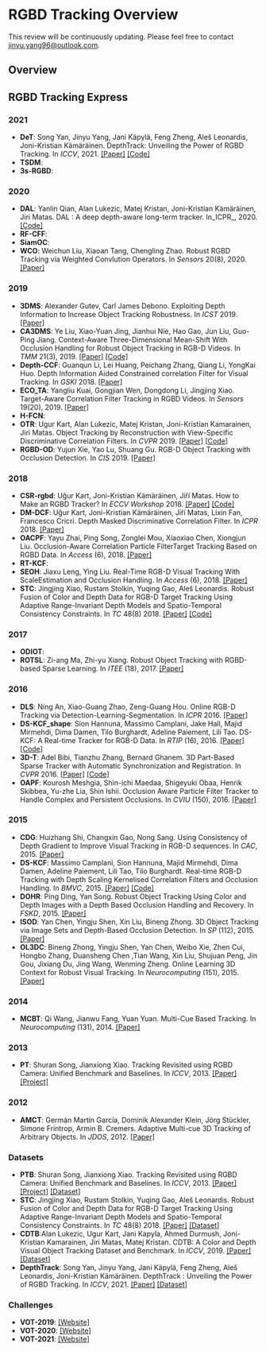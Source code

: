 # RGBD Tracking Overview
This review will be continuously updating. Please feel free to contact [jinyu.yang96@outlook.com](mailto:jinyu.yang96@outlook.com).
## Overview

## RGBD Tracking Express
### 2021
 * **DeT**: Song Yan, Jinyu Yang, Jani Käpylä, Feng Zheng, Aleš Leonardis, Joni-Kristian Kämäräinen. DepthTrack: Unveiling the Power of RGBD Tracking. In _ICCV_, 2021. [[Paper]](https://arxiv.org/abs/2108.13962) [[Code]](https://github.com/xiaozai/DeT)
 * **TSDM**:
 * **3s-RGBD**:

### 2020
 * **DAL**: Yanlin Qian, Alan Lukezic, Matej Kristan, Joni-Kristian Kämäräinen, Jiri Matas. DAL : A deep depth-aware long-term tracker. In_ICPR_, 2020. [[Code]](https://github.com/xiaozai/DAL)
 * **RF-CFF**:
 * **SiamOC**:
 * **WCO**: Weichun Liu, Xiaoan Tang, Chengling Zhao. Robust RGBD Tracking via Weighted Convlution Operators. In _Sensors_ 20(8), 2020. [[Paper]](https://ieeexplore.ieee.org/stamp/stamp.jsp?tp=&arnumber=8950173/)

### 2019
 * **3DMS**: Alexander Gutev, Carl James Debono. Exploiting Depth Information to Increase Object Tracking Robustness. In _ICST_ 2019. [[Paper]](https://ieeexplore.ieee.org/stamp/stamp.jsp?tp=&arnumber=8861628/)
 * **CA3DMS**: Ye Liu, Xiao-Yuan Jing, Jianhui Nie, Hao Gao, Jun Liu, Guo-Ping Jiang. Context-Aware Three-Dimensional Mean-Shift With Occlusion Handling for Robust Object Tracking in RGB-D Videos. In _TMM_ 21(3), 2019. [[Paper]](https://ieeexplore.ieee.org/stamp/stamp.jsp?tp=&arnumber=8425768) [[Code]](https://github.com/yeliu2013/ca3dms-toh)
* **Depth-CCF**: Guanqun Li, Lei Huang, Peichang Zhang, Qiang Li, YongKai Huo. Depth Information Aided Constrained correlation Filter for Visual Tracking. In _GSKI_ 2018.
[[Paper]](https://iopscience.iop.org/article/10.1088/1755-1315/234/1/012005)
 * **ECO_TA**: Yangliu Kuai, Gongjian Wen, Dongdong Li, Jingjing Xiao. Target-Aware Correlation Filter Tracking in RGBD Videos. In _Sensors_ 19(20), 2019. [[Paper]](https://ieeexplore.ieee.org/stamp/stamp.jsp?tp=&arnumber=8752050)
 * **H-FCN**:
 * **OTR**: Ugur Kart, Alan Lukezic, Matej Kristan, Joni-Kristian Kamarainen, Jiri Matas. Object Tracking by Reconstruction with View-Specific Discriminative Correlation Filters. In _CVPR_ 2019. [[Paper]](https://openaccess.thecvf.com/content_CVPR_2019/papers/Kart_Object_Tracking_by_Reconstruction_With_View-Specific_Discriminative_Correlation_Filters_CVPR_2019_paper.pdf) [[Code]](https://github.com/ugurkart/OTR)
 * **RGBD-OD**: Yujun Xie, Yao Lu, Shuang Gu. RGB-D Object Tracking with Occlusion Detection. In _CIS_ 2019. [[Paper]](https://ieeexplore.ieee.org/stamp/stamp.jsp?tp=&arnumber=9023755)

 ### 2018
* **CSR-rgbd**: Uğur Kart, Joni-Kristian Kämäräinen, Jiří Matas. How to Make an RGBD Tracker? In _ECCV Workshop_ 2018. [[Paper]](https://link.springer.com/chapter/10.1007/978-3-030-11009-3_8) [[Code]](http://tracking.cs.princeton.edu/)
* **DM-DCF**: Uğur Kart, Joni-Kristian Kämäräinen, Jiří Matas, Lixin Fan, Francesco Cricri. Depth Masked Discriminative Correlation Filter. In _ICPR_ 2018. [[Paper]](https://arxiv.org/pdf/1802.09227.pdf)
* **OACPF**: Yayu Zhai, Ping Song, Zonglei Mou, Xiaoxiao Chen, Xiongjun Liu. Occlusion-Aware Correlation Particle FilterTarget Tracking Based on RGBD Data. In _Access_ (6), 2018. [[Paper]](https://ieeexplore.ieee.org/stamp/stamp.jsp?tp=&arnumber=8463446)
* **RT-KCF**:
* **SEOH**: Jiaxu Leng, Ying Liu. Real-Time RGB-D Visual Tracking With ScaleEstimation and Occlusion Handling. In _Access_ (6), 2018. [[Paper]](https://ieeexplore.ieee.org/stamp/stamp.jsp?arnumber=8353501)
* **STC**: Jingjing Xiao, Rustam Stolkin, Yuqing Gao, Aleš Leonardis. Robust Fusion of Color and Depth Data for RGB-D Target Tracking Using Adaptive Range-Invariant Depth Models and Spatio-Temporal Consistency Constraints. In _TC_ 48(8) 2018. [[Paper]](https://ieeexplore.ieee.org/stamp/stamp.jsp?tp=&arnumber=8026575) [[Code]](https://github.com/shine636363/RGBDtracker)

 ### 2017
  * **ODIOT**:
  * **ROTSL**: Zi-ang Ma, Zhi-yu Xiang. Robust Object Tracking with RGBD-based Sparse Learning. In _ITEE_ (18), 2017. [[Paper]](https://link.springer.com/article/10.1631/FITEE.1601338)

 ### 2016
 * **DLS**:  Ning An, Xiao-Guang Zhao, Zeng-Guang Hou.  Online RGB-D Tracking via Detection-Learning-Segmentation. In _ICPR_ 2016. [[Paper]](https://ieeexplore.ieee.org/stamp/stamp.jsp?tp=&arnumber=7899805)
 * **DS-KCF_shape**: Sion Hannuna, Massimo Camplani, Jake Hall, Majid Mirmehdi, Dima Damen, Tilo Burghardt, Adeline Paiement, Lili Tao. DS-KCF: A Real-time Tracker for RGB-D Data. In _RTIP_ (16), 2016. [[Paper]](https://link.springer.com/content/pdf/10.1007/s11554-016-0654-3.pdf) [[Code]](https://github.com/mcamplan/DSKCF_JRTIP2016)
 * **3D-T**: Adel Bibi, Tianzhu Zhang, Bernard Ghanem. 3D Part-Based Sparse Tracker with Automatic Synchronization and Registration. In _CVPR_ 2016. [[Paper]](https://www.cv-foundation.org/openaccess/content_cvpr_2016/papers/Bibi_3D_Part-Based_Sparse_CVPR_2016_paper.pdf) [[Code]](https://github.com/adelbibi/3D-Part-Based-Sparse-Tracker-with-Automatic-Synchronization-and-Registration)
 * **OAPF**: Kourosh Meshgia, Shin-ichi Maedaa, Shigeyuki Obaa, Henrik Skibbea, Yu-zhe Lia, Shin Ishii. Occlusion Aware Particle Filter Tracker to Handle Complex and Persistent Occlusions. In _CVIU_ (150), 2016. [[Paper]](http://ishiilab.jp/member/meshgi-k/files/ai/prl14/OAPF.pdf)
 
 ### 2015
  * **CDG**: Huizhang Shi, Changxin Gao, Nong Sang. Using Consistency of Depth Gradient to Improve Visual Tracking in RGB-D sequences. In _CAC_, 2015. [[Paper]](https://ieeexplore.ieee.org/document/7382555)
  * **DS-KCF**: Massimo Camplani, Sion Hannuna, Majid Mirmehdi, Dima Damen, Adeline Paiement, Lili Tao, Tilo Burghardt. Real-time RGB-D Tracking with Depth Scaling Kernelised Correlation Filters and Occlusion Handling. In _BMVC_, 2015. [[Paper]](https://core.ac.uk/reader/78861956) [[Code]](https://github.com/mcamplan/DSKCF_BMVC2015)
  * **DOHR**: Ping Ding, Yan Song. Robust Object Tracking Using Color and Depth Images with a Depth Based Occlusion Handling and Recovery. In _FSKD_, 2015. [[Paper]](https://ieeexplore.ieee.org/document/7382068)
  * **ISOD**: Yan Chen, Yingju Shen, Xin Liu, Bineng Zhong. 3D Object Tracking via Image Sets and Depth-Based Occlusion Detection. In _SP_ (112), 2015. [[Paper]](https://www.sciencedirect.com/science/article/pii/S0165168414004204)
  * **OL3DC**: Bineng Zhong, Yingju Shen, Yan Chen, Weibo Xie, Zhen Cui, Hongbo Zhang, Duansheng Chen ,Tian Wang, Xin Liu, Shujuan Peng, Jin Gou, Jixiang Du, Jing Wang, Wenming Zheng. Online Learning 3D Context for Robust Visual Tracking. In _Neurocomputing_ (151), 2015. [[Paper]](https://www.sciencedirect.com/science/article/pii/S0925231214013757)

### 2014
  * **MCBT**: Qi Wang, Jianwu Fang, Yuan Yuan. Multi-Cue Based Tracking. In _Neurocomputing_ (131), 2014. [[Paper]](http://citeseerx.ist.psu.edu/viewdoc/download?doi=10.1.1.700.8771&rep=rep1&type=pdf)

### 2013
  * **PT**: Shuran Song, Jianxiong Xiao. Tracking Revisited using RGBD Camera: Unified Benchmark and Baselines. In _ICCV_, 2013. [[Paper]](https://vision.princeton.edu/projects/2013/tracking/paper.pdf) [[Project]](https://tracking.cs.princeton.edu/index.html)
 
### 2012
 * **AMCT**: Germán Martín García, Dominik Alexander Klein, Jörg Stückler, Simone Frintrop, Armin B. Cremers. Adaptive Multi-cue 3D Tracking of Arbitrary Objects. In _JDOS_, 2012. [[Paper]](https://link.springer.com/chapter/10.1007/978-3-642-32717-9_36)

  ### Datasets
  * **PTB**: Shuran Song, Jianxiong Xiao. Tracking Revisited using RGBD Camera: Unified Benchmark and Baselines. In _ICCV_, 2013. [[Paper]](https://vision.princeton.edu/projects/2013/tracking/paper.pdf) [[Project]](https://tracking.cs.princeton.edu/index.html) [[Dataset]](https://tracking.cs.princeton.edu/dataset.html)
  * **STC**: Jingjing Xiao, Rustam Stolkin, Yuqing Gao, Aleš Leonardis. Robust Fusion of Color and Depth Data for RGB-D Target Tracking Using Adaptive Range-Invariant Depth Models and Spatio-Temporal Consistency Constraints. In _TC_ 48(8) 2018. [[Paper]](https://ieeexplore.ieee.org/stamp/stamp.jsp?tp=&arnumber=8026575) [[Dataset]](https://beardatashare.bham.ac.uk/dl/fiVnhJRjkyNN8QjSAoiGSiBY/RGBDdataset.zip)
  * **CDTB**:Alan Lukezic, Ugur Kart, Jani Kapyla, Ahmed Durmush, Joni-Kristian Kamarainen, Jiri Matas, Matej Kristan. CDTB: A Color and Depth Visual Object Tracking Dataset and Benchmark. In _ICCV_, 2019. [[Paper]](https://arxiv.org/pdf/1907.00618.pdf) [[Dataset]](https://www.votchallenge.net/vot2019/dataset.html)
  *  **DepthTrack**: Song Yan, Jinyu Yang, Jani Käpylä, Feng Zheng, Aleš Leonardis, Joni-Kristian Kämäräinen. DepthTrack : Unveiling the Power of RGBD Tracking. In _ICCV_, 2021. [[Paper]](https://arxiv.org/abs/2108.13962) [[Dataset]](http://doi.org/10.5281/zenodo.4716441)

  ### Challenges
  *  **VOT-2019**: [[Website]](https://www.votchallenge.net/vot2019/)
  *  **VOT-2020**: [[Website]](https://www.votchallenge.net/vot2020/)
  *  **VOT-2021**: [[Website]](https://www.votchallenge.net/vot2021/)

<!--
A comprehensive survey on multimodal tracking [[Paper]](https://arxiv.org/pdf/2012.04176.pdf), including RGB-T and RGB-D tracking methods. This list will be long-term updating. If your related paper is missing in this review, feel free to contact [pyzhang@mail.dlut.edu.cn](mailto:pyzhang@mail.dlut.edu.cn).
![alt text](https://github.com/zhang-pengyu/Multimodal_tracking_survey/blob/master/Paper_list_with_taxonomy.png)

# Citation
If our paper and repositority are helpful for your work, please cite us,

@article{Zhang_Arxiv20_MM_tracking_survey,\
author = {Pengyu Zhang and Dong Wang and Huchuan Lu},\
title = {Multi-modal Visual Tracking: Review and Experimental Comparison},\
journal={arXiv preprint arXiv:2012.04176},\
year={2020}\
} 

# Multimodal Tracking List
 ## RGB-D tracking
 ### 2020
 * **WCO**: Weichun Liu, Xiaoan Tang, Chengling Zhao. Robust RGBD Tracking via Weighted Convlution Operators. In _Sensors_ 20(8), 2020. [[Paper]](https://ieeexplore.ieee.org/stamp/stamp.jsp?tp=&arnumber=8950173/)
 ### 2019
 * **3DMS**: Alexander Gutev, Carl James Debono. Exploiting Depth Information to Increase Object Tracking Robustness. In _ICST_ 2019. [[Paper]](https://ieeexplore.ieee.org/stamp/stamp.jsp?tp=&arnumber=8861628/)
 * **OTR**: Ugur Kart, Alan Lukezic, Matej Kristan, Joni-Kristian Kamarainen, Jiri Matas. Object Tracking by Reconstruction with View-Specific Discriminative Correlation Filters. In _CVPR_ 2019. [[Paper]](https://openaccess.thecvf.com/content_CVPR_2019/papers/Kart_Object_Tracking_by_Reconstruction_With_View-Specific_Discriminative_Correlation_Filters_CVPR_2019_paper.pdf) [[Code]](https://github.com/ugurkart/OTR)
 * **TACF**: Yangliu Kuai, Gongjian Wen, Dongdong Li, Jingjing Xiao. Target-Aware Correlation Filter Tracking in RGBD Videos. In _Sensors_ 19(20), 2019. [[Paper]](https://ieeexplore.ieee.org/stamp/stamp.jsp?tp=&arnumber=8752050)
 * **CA3DMS**: Ye Liu, Xiao-Yuan Jing, Jianhui Nie, Hao Gao, Jun Liu, Guo-Ping Jiang. Context-Aware Three-Dimensional Mean-Shift With Occlusion Handling for Robust Object Tracking in RGB-D Videos. In _TMM_ 21(3), 2019. [[Paper]](https://ieeexplore.ieee.org/stamp/stamp.jsp?tp=&arnumber=8425768)
 * **OTOD**:  Yujun Xie, Yao Lu, Shuang Gu. RGB-D Object Tracking with Occlusion Detection. In _CIS_ 2019. [[Paper]](https://ieeexplore.ieee.org/stamp/stamp.jsp?tp=&arnumber=9023755)

 ### 2018
* **CSR-rgbd**: Uğur Kart, Joni-Kristian Kämäräinen, Jiří Matas. How to Make an RGBD Tracker? In _ECCV Workshop_ 2018. [[Paper]](https://link.springer.com/chapter/10.1007/978-3-030-11009-3_8) [[Code]](http://tracking.cs.princeton.edu/)
* **DMDCF**: Uğur Kart, Joni-Kristian Kämäräinen, Jiří Matas, Lixin Fan, Francesco Cricri. Depth Masked Discriminative Correlation Filter. In _ICPR_ 2018. [[Paper]](https://arxiv.org/pdf/1802.09227.pdf)
* **SEOH**: Jiaxu Leng, Ying Liu. Real-Time RGB-D Visual Tracking With ScaleEstimation and Occlusion Handling. In _Access_ (6), 2018. [[Paper]](https://ieeexplore.ieee.org/stamp/stamp.jsp?arnumber=8353501)
* **ARDM**: Jingjing Xiao, Rustam Stolkin, Yuqing Gao, Aleš Leonardis. Robust Fusion of Color and Depth Data for RGB-D Target Tracking Using Adaptive Range-Invariant Depth Models and Spatio-Temporal Consistency Constraints. In _TC_ 48(8) 2018. [[Paper]](https://ieeexplore.ieee.org/stamp/stamp.jsp?tp=&arnumber=8026575) [[Code]](https://github.com/shine636363/RGBDtracker)
* **OACPF**: Yayu Zhai, Ping Song, Zonglei Mou, Xiaoxiao Chen, Xiongjun Liu. Occlusion-Aware Correlation Particle FilterTarget Tracking Based on RGBD Data. In _Access_ (6), 2018. [[Paper]](https://ieeexplore.ieee.org/stamp/stamp.jsp?tp=&arnumber=8463446)
* **CCF**: Guanqun Li, Lei Huang, Peichang Zhang, Qiang Li, YongKai Huo. Depth Information Aided Constrained correlation Filter for Visual Tracking. In _GSKI_ 2018.
[[Paper]](https://iopscience.iop.org/article/10.1088/1755-1315/234/1/012005)
* **RTKCF**: Han Zhang, Meng Cai, Jianxun Li.  A Real-time RGB-D tracker based on KCF. In _CCDC_ 2018. [[Paper]](https://ieeexplore.ieee.org/stamp/stamp.jsp?tp=&arnumber=8407972)
 
 ### 2017
 * **ROTSL**: Zi-ang Ma, Zhi-yu Xiang. Robust Object Tracking with RGBD-based Sparse Learning. In _ITEE_ (18), 2017. [[Paper]](https://link.springer.com/article/10.1631/FITEE.1601338)
 ### 2016
 * **DLST**:  Ning An, Xiao-Guang Zhao, Zeng-Guang Hou.  Online RGB-D Tracking via Detection-Learning-Segmentation. In _ICPR_ 2016. [[Paper]](https://ieeexplore.ieee.org/stamp/stamp.jsp?tp=&arnumber=7899805)
 * **DSKCF**: Sion Hannuna, Massimo Camplani, Jake Hall, Majid Mirmehdi, Dima Damen, Tilo Burghardt, Adeline Paiement, Lili Tao. DS-KCF: A Real-time Tracker for RGB-D Data. In _RTIP_ (16), 2016. [[Paper]](https://link.springer.com/content/pdf/10.1007/s11554-016-0654-3.pdf) [[Code]](https://github.com/mcamplan/DSKCF_JRTIP2016)
 * **3DT**: Adel Bibi, Tianzhu Zhang, Bernard Ghanem. 3D Part-Based Sparse Tracker with Automatic Synchronization and Registration. In _CVPR_ 2016. [[Paper]](https://www.cv-foundation.org/openaccess/content_cvpr_2016/papers/Bibi_3D_Part-Based_Sparse_CVPR_2016_paper.pdf) [[Code]](https://github.com/adelbibi/3D-Part-Based-Sparse-Tracker-with-Automatic-Synchronization-and-Registration)
 * **OAPF**: Kourosh Meshgia, Shin-ichi Maedaa, Shigeyuki Obaa, Henrik Skibbea, Yu-zhe Lia, Shin Ishii. Occlusion Aware Particle Filter Tracker to Handle Complex and Persistent Occlusions. In _CVIU_ (150), 2016. [[Paper]](http://ishiilab.jp/member/meshgi-k/files/ai/prl14/OAPF.pdf)
 ### 2015
  * **ISOD**: Yan Chen, Yingju Shen, Xin Liu, Bineng Zhong. 3D Object Tracking via Image Sets and Depth-Based Occlusion Detection. In _SP_ (112), 2015. [[Paper]](https://www.sciencedirect.com/science/article/pii/S0165168414004204)
  * **DSOH**: Massimo Camplani, Sion Hannuna, Majid Mirmehdi, Dima Damen, Adeline Paiement, Lili Tao, Tilo Burghardt. Real-time RGB-D Tracking with Depth Scaling Kernelised Correlation Filters and Occlusion Handling. In _BMVC_, 2015. [[Paper]](https://core.ac.uk/reader/78861956) [[Code]](https://github.com/mcamplan/DSKCF_BMVC2015)
  * **DOHR**: Ping Ding, Yan Song. Robust Object Tracking Using Color and Depth Images with a Depth Based Occlusion Handling and Recovery. In _FSKD_, 2015. [[Paper]](https://ieeexplore.ieee.org/document/7382068)
  * **CDG**: Huizhang Shi, Changxin Gao, Nong Sang. Using Consistency of Depth Gradient to Improve Visual Tracking in RGB-D sequences. In _CAC_, 2015. [[Paper]](https://ieeexplore.ieee.org/document/7382555)
  * **OL3DC**: Bineng Zhong, Yingju Shen, Yan Chen, Weibo Xie, Zhen Cui, Hongbo Zhang, Duansheng Chen ,Tian Wang, Xin Liu, Shujuan Peng, Jin Gou, Jixiang Du, Jing Wang, Wenming Zheng. Online Learning 3D Context for Robust Visual Tracking. In _Neurocomputing_ (151), 2015. [[Paper]](https://www.sciencedirect.com/science/article/pii/S0925231214013757)
  ### 2014
  * **MCBT**: Qi Wang, Jianwu Fang, Yuan Yuan. Multi-Cue Based Tracking. In _Neurocomputing_ (131), 2014. [[Paper]](http://citeseerx.ist.psu.edu/viewdoc/download?doi=10.1.1.700.8771&rep=rep1&type=pdf)
  ### 2012
 * **AMCT**: Germán Martín García, Dominik Alexander Klein, Jörg Stückler, Simone Frintrop, Armin B. Cremers. Adaptive Multi-cue 3D Tracking of Arbitrary Objects. In _JDOS_, 2012. [[Paper]](https://link.springer.com/chapter/10.1007/978-3-642-32717-9_36)
  ### Datasets
  * **PTB**: Shuran Song, Jianxiong Xiao. Tracking Revisited using RGBD Camera: Unified Benchmark and Baselines. In _ICCV_, 2013. [[Paper]](https://vision.princeton.edu/projects/2013/tracking/paper.pdf) [[Project]](https://tracking.cs.princeton.edu/index.html) [[Dataset]](https://tracking.cs.princeton.edu/dataset.html)
  * **STC**: Jingjing Xiao, Rustam Stolkin, Yuqing Gao, Aleš Leonardis. Robust Fusion of Color and Depth Data for RGB-D Target Tracking Using Adaptive Range-Invariant Depth Models and Spatio-Temporal Consistency Constraints. In _TC_ 48(8) 2018. [[Paper]](https://ieeexplore.ieee.org/stamp/stamp.jsp?tp=&arnumber=8026575) [[Dataset]](https://beardatashare.bham.ac.uk/dl/fiVnhJRjkyNN8QjSAoiGSiBY/RGBDdataset.zip)
  * **CDTB**:Alan Lukezic, Ugur Kart, Jani Kapyla, Ahmed Durmush, Joni-Kristian Kamarainen, Jiri Matas, Matej Kristan. CDTB: A Color and Depth Visual Object Tracking Dataset and Benchmark. In _ICCV_, 2019. [[Paper]](https://arxiv.org/pdf/1907.00618.pdf) [[Project]](https://www.vicos.si/Projects/CDTB) [[Dataset]](https://www.votchallenge.net/vot2019/dataset.html)
  *  **DepthTrack**: Song Yan, Jinyu Yang, Jani Käpylä, Feng Zheng, Aleš Leonardis, Joni-Kristian Kämäräinen. DepthTrack : Unveiling the Power of RGBD Tracking. In ArXiv, 2021. [[Paper]](https://arxiv.org/abs/2108.13962)
